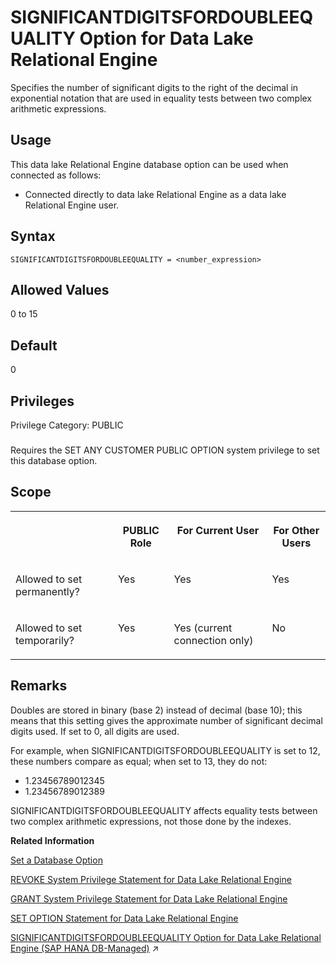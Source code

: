 <!-- loioa6548b1c84f210159d55cfd18f663415 -->

# SIGNIFICANTDIGITSFORDOUBLEEQUALITY Option for Data Lake Relational Engine

Specifies the number of significant digits to the right of the decimal in exponential notation that are used in equality tests between two complex arithmetic expressions.



<a name="loioa6548b1c84f210159d55cfd18f663415__section_fq2_gpq_znb"/>

## Usage

This data lake Relational Engine database option can be used when connected as follows:

-   Connected directly to data lake Relational Engine as a data lake Relational Engine user.



<a name="loioa6548b1c84f210159d55cfd18f663415__SIGNIFICANTDIGITSFORDOUBLEEQUALITY_syntax1"/>

## Syntax

```
SIGNIFICANTDIGITSFORDOUBLEEQUALITY = <number_expression>
```



<a name="loioa6548b1c84f210159d55cfd18f663415__SIGNIFICANTDIGITSFORDOUBLEEQUALITY_values1"/>

## Allowed Values

0 to 15



<a name="loioa6548b1c84f210159d55cfd18f663415__SIGNIFICANTDIGITSFORDOUBLEEQUALITY_default1"/>

## Default

0



<a name="loioa6548b1c84f210159d55cfd18f663415__SIGNIFICANTDIGITSFORDOUBLEEQUALITY_priv1"/>

## Privileges

Privilege Category: PUBLIC



### 

Requires the SET ANY CUSTOMER PUBLIC OPTION system privilege to set this database option.



<a name="loioa6548b1c84f210159d55cfd18f663415__SIGNIFICANTDIGITSFORDOUBLEEQUALITY_scope1"/>

## Scope


<table>
<tr>
<th valign="top">

 

</th>
<th valign="top">

PUBLIC Role

</th>
<th valign="top">

For Current User

</th>
<th valign="top">

For Other Users

</th>
</tr>
<tr>
<td valign="top">

Allowed to set permanently?

</td>
<td valign="top">

Yes

</td>
<td valign="top">

Yes

</td>
<td valign="top">

Yes

</td>
</tr>
<tr>
<td valign="top">

Allowed to set temporarily?

</td>
<td valign="top">

Yes

</td>
<td valign="top">

Yes \(current connection only\)

</td>
<td valign="top">

No

</td>
</tr>
</table>



<a name="loioa6548b1c84f210159d55cfd18f663415__SIGNIFICANTDIGITSFORDOUBLEEQUALITY_remarks1"/>

## Remarks

Doubles are stored in binary \(base 2\) instead of decimal \(base 10\); this means that this setting gives the approximate number of significant decimal digits used. If set to 0, all digits are used.

For example, when SIGNIFICANTDIGITSFORDOUBLEEQUALITY is set to 12, these numbers compare as equal; when set to 13, they do not:

-   1.23456789012345
-   1.23456789012389

SIGNIFICANTDIGITSFORDOUBLEEQUALITY affects equality tests between two complex arithmetic expressions, not those done by the indexes.

**Related Information**  


[Set a Database Option](set-a-database-option-0dcb893.md "You set options with the SET OPTION statement.")

[REVOKE System Privilege Statement for Data Lake Relational Engine](../080-sql-statements/revoke-system-privilege-statement-for-data-lake-relational-engine-a3eadda.md "Removes specific system privileges from specific users and the right to administer the privilege.")

[GRANT System Privilege Statement for Data Lake Relational Engine](../080-sql-statements/grant-system-privilege-statement-for-data-lake-relational-engine-a3dfcb0.md "Grants specific system privileges to users or roles, with or without administrative rights.")

[SET OPTION Statement for Data Lake Relational Engine](../080-sql-statements/set-option-statement-for-data-lake-relational-engine-a625da7.md "Changes options that affect the behavior of the database and its compatibility with Transact-SQL. Setting the value of an option can change the behavior for all users or an individual user, in either a temporary or permanent scope.")

[SIGNIFICANTDIGITSFORDOUBLEEQUALITY Option for Data Lake Relational Engine (SAP HANA DB-Managed)](https://help.sap.com/viewer/a898e08b84f21015969fa437e89860c8/2024_3_QRC/en-US/c76c789fc5c64cc8bcdbb0a22e3ad765.html "Specifies the number of significant digits to the right of the decimal in exponential notation that are used in equality tests between two complex arithmetic expressions.") :arrow_upper_right:

